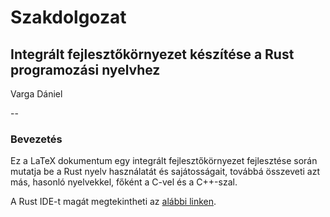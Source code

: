 # Szakdolgozat

## Integrált fejlesztőkörnyezet készítése a Rust programozási nyelvhez

Varga Dániel

--

### Bevezetés

Ez a LaTeX dokumentum egy integrált fejlesztőkörnyezet fejlesztése során mutatja be a Rust nyelv használatát és sajátosságait, továbbá összeveti azt más, hasonló nyelvekkel, főként a C-vel és a C++-szal.

A Rust IDE-t magát megtekintheti az [alábbi linken](https://github.com/varga-daniel/rozsda-ide).